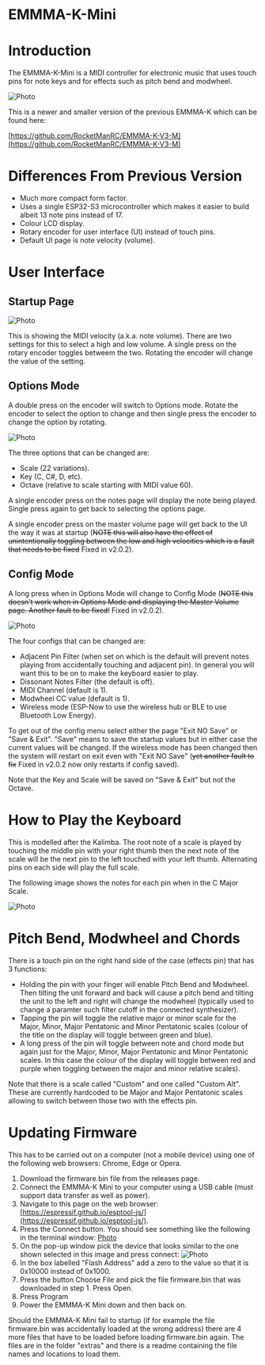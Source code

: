 # EMMMA-K-Mini

# Introduction
The EMMMA-K-Mini is a MIDI controller for electronic music that uses touch pins for note keys and for effects such as pitch bend and modwheel.

![Photo](images/IMG_2009.jpg)

This is a newer and smaller version of the previous EMMMA-K which can be found here:

[https://github.com/RocketManRC/EMMMA-K-V3-M](https://github.com/RocketManRC/EMMMA-K-V3-M)

# Differences From Previous Version

- Much more compact form factor.
- Uses a single ESP32-S3 microcontroller which makes it easier to build albeit 13 note pins instead of 17.
- Colour LCD display.
- Rotary encoder for user interface (UI) instead of touch pins.
- Default UI page is note velocity (volume).

# User Interface

## Startup Page

![Photo](images/IMG_2011.jpg)

This is showing the MIDI velocity (a.k.a. note volume). There are two settings for this to select a high and low volume. A single press on the rotary encoder toggles betweem the two. Rotating the encoder will change the value of the setting.

## Options Mode

A double press on the encoder will switch to Options mode. Rotate the encoder to select the option to change and then single press the encoder to change the option by rotating.

![Photo](images/IMG_2012.jpg)

The three options that can be changed are:
- Scale (22 variations).
- Key (C, C#, D, etc).
- Octave (relative to scale starting with MIDI value 60).

A single encoder press on the notes page will display the note being played. Single press again to get back to selecting the options page. 

A single encoder press on the master volume page will get back to the UI the way it was at startup (~~NOTE this will also have the effect of unintentionally toggling between the low and high velocities which is a fault that needs to be fixed~~ Fixed in v2.0.2).

## Config Mode

A long press when in Options Mode will change to Config Mode (~~NOTE this doesn't work when in Options Mode and displaying the Master Volume page. Another fault to be fixed!~~ Fixed in v2.0.2).

![Photo](images/IMG_2013.jpg)

The four configs that can be changed are:

- Adjacent Pin Filter (when set on which is the default will prevent notes playing from accidentally touching and adjacent pin). In general you will want this to be on to make the keyboard easier to play.
- Dissonant Notes Filter (the default is off).
- MIDI Channel (default is 1).
- Modwheel CC value (default is 1).
- Wireless mode (ESP-Now to use the wireless hub or BLE to use Bluetooth Low Energy).

To get out of the config menu select either the page "Exit NO Save" or "Save & Exit". "Save" means to save the startup values but in either case the current values will be changed. If the wireless mode has been changed then the system will restart on exit even with "Exit NO Save" (~~yet another fault to fix~~ Fixed in v2.0.2 now only restarts if config saved).

Note that the Key and Scale will be saved on "Save & Exit" but not the Octave.

# How to Play the Keyboard

This is modelled after the Kalimba. The root note of a scale is played by touching the middle pin with your right thumb then the next note of the scale will be the next pin to the left touched with your left thumb. Alternating pins on each side will play the full scale.

The following image shows the notes for each pin when in the C Major Scale.

![Photo](images/IMG_2014.jpg)

# Pitch Bend, Modwheel and Chords

There is a touch pin on the right hand side of the case (effects pin) that has 3 functions:

- Holding the pin with your finger will enable Pitch Bend and Modwheel. Then tilting the unit forward and back will cause a pitch bend and tilting the unit to the left and right will change the modwheel (typically used to change a paramter such filter cutoff in the connected synthesizer).
- Tapping the pin will toggle the relative major or minor scale for the Major, Minor, Major Pentatonic and Minor Pentatonic scales (colour of the title on the display will toggle between green and blue).
- A long press of the pin will toggle between note and chord mode but again just for the Major, Minor, Major Pentatonic and Minor Pentatonic scales. In this case the colour of the display will toggle between red and purple when toggling between the major and minor relative scales).

Note that there is a scale called "Custom" and one called "Custom Alt". These are currently hardcoded to be Major and Major Pentatonic scales allowing to switch between those two with the effects pin.

# Updating Firmware

This has to be carried out on a computer (not a mobile device) using one of the following web browsers: Chrome, Edge or Opera.

1. Download the firmware.bin file from the releases page.
2. Connect the EMMMA-K Mini to your computer using a USB cable (must support data transfer as well as power).
3. Navigate to this page on the web browser: [https://espressif.github.io/esptool-js/](https://espressif.github.io/esptool-js/).
4. Press the Connect button. You should see something like the following in the terminal window:
[Photo](images/firmwareupdate2.png)
5. On the pop-up window pick the device that looks similar to the one shown selected in this image and press connect: ![Photo](images/firmwareupdate1.png)
6. In the box labelled "Flash Address" add a zero to the value so that it is 0x10000 instead of 0x1000.
7. Press the button Choose File and pick the file firmware.bin that was downloaded in step 1. Press Open.
8. Press Program
9. Power the EMMMA-K Mini down and then back on.

Should the EMMMA-K Mini fail to startup (if for example the file firmware.bin was accidentally loaded at the wrong address) there are 4 more files that have to be loaded before loading firmware.bin again. The files are in the folder "extras" and there is a readme containing the file names and locations to load them.




